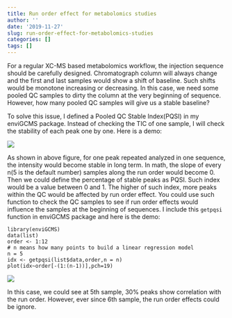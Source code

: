 ```yaml
---
title: Run order effect for metabolomics studies
author: ''
date: '2019-11-27'
slug: run-order-effect-for-metabolomics-studies
categories: []
tags: []
---
```


For a regular XC-MS based metabolomics workflow, the injection sequence should be carefully designed. Chromatograph column will always change and the first and last samples would show a shift of baseline. Such shifts would be monotone increasing or decreasing. In this case, we need some pooled QC samples to dirty the column at the very beginning of sequence. However, how many pooled QC samples will give us a stable baseline?

To solve this issue, I defined a Pooled QC Stable Index(PQSI) in my enviGCMS package. Instead of checking the TIC of one sample, I will check the stability of each peak one by one. Here is a demo:

![](https://yufree.github.io/presentation/figure/pooledQC.png)

As shown in above figure, for one peak repeated analyzed in one sequence, the intensity would become stable in long term. In math, the slope of every n(5 is the default number) samples along the run order would become 0. Then we could define the percentage of stable peaks as PQSI. Such index would be a value between 0 and 1. The higher of such index, more peaks within the QC would be affected by run order effect. You could use such function to check the QC samples to see if run order effects would influence the samples at the beginning of sequences. I include this `getpqsi` function in enviGCMS package and here is the demo:

```{r}
library(enviGCMS)
data(list)
order <- 1:12
# n means how many points to build a linear regression model
n = 5
idx <- getpqsi(list$data,order,n = n)
plot(idx~order[-(1:(n-1))],pch=19)
```

![](https://yufree.github.io/enviGCMS/articles/PooledQC_files/figure-html/unnamed-chunk-6-1.png)

In this case, we could see at 5th sample, 30% peaks show correlation with the run order. However, ever since 6th sample, the run order effects could be ignore.